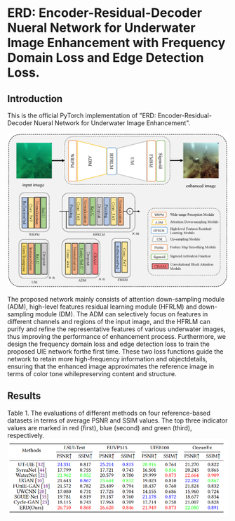 # ERD: Encoder-Residual-Decoder Nueral Network for Underwater Image Enhancement with Frequency Domain Loss and Edge Detection Loss.

## Introduction

This is the official PyTorch implementation of "ERD: Encoder-Residual-Decoder Nueral Network for Underwater Image Enhancement".

![network-arch](./figures/network_arch_demo2.png)

The proposed network mainly consists of attention down-sampling module (ADM), high-level features residual learning module (HFRLM) and down-sampling module (DM). The ADM can selectively focus on features in different channels and regions of the input image, and the HFRLM can purify and refine the representative features of various underwater images, thus improving the performance of enhancement process. Furthermore, we design the frequency domain loss and edge detection loss to train the proposed UIE network forthe first time. These two loss functions guide the network to retain more high-frequency information and objectdetails, ensuring that the enhanced image approximates the reference image in terms of color tone whilepreserving content and structure.

## Results

Table 1. The evaluations of different methods on four reference-based datasets in terms of average PSNR and SSIM values. The top three indicator values are marked in red (first), blue (second) and green (third), respectively.
![](./figures/ref-based_quantitative_results.png)